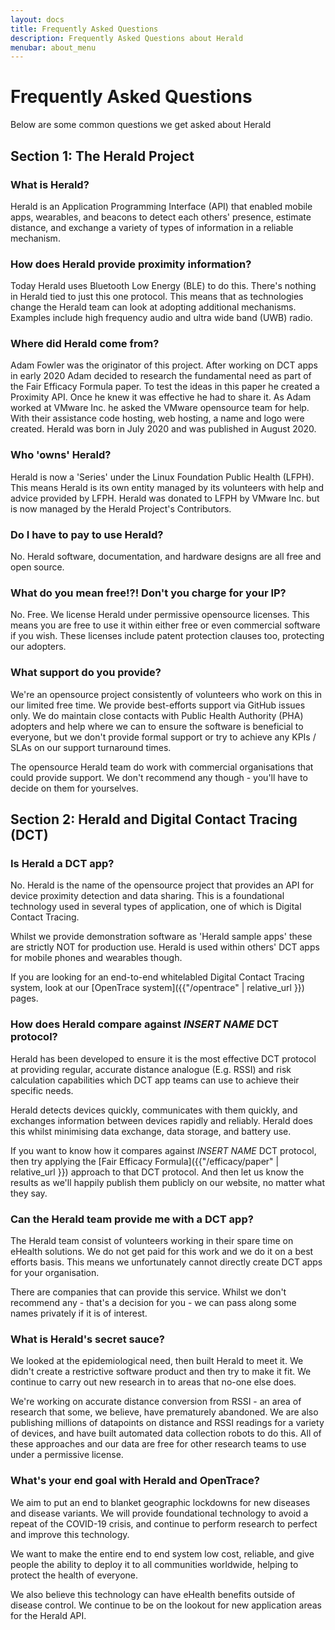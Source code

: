 ```yaml
---
layout: docs
title: Frequently Asked Questions
description: Frequently Asked Questions about Herald
menubar: about_menu
---
```


# Frequently Asked Questions

Below are some common questions we get asked about Herald

## Section 1: The Herald Project

### What is Herald?

Herald is an Application Programming Interface (API) that enabled mobile apps,
wearables, and beacons to detect each others' presence, estimate distance,
and exchange a variety of types of information in a reliable mechanism.

### How does Herald provide proximity information?

Today Herald uses Bluetooth Low Energy (BLE) to do this. There's nothing in Herald
tied to just this one protocol. This means that as technologies change the Herald team
can look at adopting additional mechanisms. Examples include high frequency audio and
ultra wide band (UWB) radio.

### Where did Herald come from?

Adam Fowler was the originator of this project. After working on DCT apps in early 2020
Adam decided to research the fundamental need as part of the Fair Efficacy Formula paper.
To test the ideas in this paper he created a Proximity API. Once he knew it was effective
he had to share it. As Adam worked at VMware Inc. he asked the VMware opensource team for help.
With their assistance code hosting, web hosting, a name and logo were created. Herald was born
in July 2020 and was published in August 2020.

### Who 'owns' Herald?

Herald is now a 'Series' under the Linux Foundation Public Health (LFPH). This means
Herald is its own entity managed by its volunteers with help and advice provided by LFPH.
Herald was donated to LFPH by VMware Inc. but is now managed by the Herald Project's
Contributors.

### Do I have to pay to use Herald?

No. Herald software, documentation, and hardware designs are all free and open source.

### What do you mean free!?! Don't you charge for your IP?

No. Free. We license Herald under permissive opensource licenses. This means you are
free to use it within either free or even commercial software if you wish.
These licenses include patent protection clauses too, protecting our adopters.

### What support do you provide?

We're an opensource project consistently of volunteers who work on this in our limited
free time. We provide best-efforts support via GitHub issues only. We do maintain close
contacts with Public Health Authority (PHA) adopters and help where we can to ensure
the software is beneficial to everyone, but we don't provide formal support or try
to achieve any KPIs / SLAs on our support turnaround times. 

The opensource Herald team do work with commercial organisations that could provide
support. We don't recommend any though - you'll have to decide on them for yourselves.

## Section 2: Herald and Digital Contact Tracing (DCT)

### Is Herald a DCT app?

No. Herald is the name of the opensource project that provides an API for device proximity
detection and data sharing. This is a foundational technology used in several types of
application, one of which is Digital Contact Tracing.

Whilst we provide demonstration software as 'Herald sample apps' these are strictly NOT
for production use. Herald is used within others' DCT apps for mobile phones and wearables
though.

If you are looking for an end-to-end whitelabled Digital Contact Tracing system, look
at our [OpenTrace system]({{"/opentrace" | relative_url }}) pages.

### How does Herald compare against *INSERT NAME* DCT protocol?

Herald has been developed to ensure it is the most effective DCT protocol at providing
regular, accurate distance analogue (E.g. RSSI) and risk calculation capabilities which
DCT app teams can use to achieve their specific needs.

Herald detects devices quickly, communicates with them quickly, and exchanges information
between devices rapidly and reliably. Herald does this whilst minimising data exchange,
 data storage, and battery use.

If you want to know how it compares against *INSERT NAME* DCT protocol, then try
applying the [Fair Efficacy Formula]({{"/efficacy/paper" | relative_url }}) 
approach to that DCT protocol. And then let us know
the results as we'll happily publish them publicly on our website, no matter what they say.

### Can the Herald team provide me with a DCT app?

The Herald team consist of volunteers working in their spare time on eHealth solutions.
We do not get paid for this work and we do it on a best efforts basis. This means we
unfortunately cannot directly create DCT apps for your organisation.

There are companies that can provide this service. Whilst we don't recommend any - 
that's a decision for you - we can pass along some names privately if it is of interest.

### What is Herald's secret sauce?

We looked at the epidemiological need, then built Herald to meet it. We didn't create
a restrictive software product and then try to make it fit. We continue to carry out
new research in to areas that no-one else does. 

We're working on accurate distance conversion from RSSI - an area of research that 
some, we believe, have prematurely abandoned. We are also publishing millions of datapoints
on distance and RSSI readings for a variety of devices, and have built automated data
collection robots to do this. All of these approaches and our data are free for other
research teams to use under a permissive license.

### What's your end goal with Herald and OpenTrace?

We aim to put an end to blanket geographic lockdowns for new diseases and disease variants.
We will provide foundational technology to avoid a repeat of the COVID-19 crisis, and 
continue to perform research to perfect and improve this technology.

We want to make the entire end to end system low cost, reliable, and give people the ability
to deploy it to all communities worldwide, helping to protect the health of everyone.

We also believe this technology can have eHealth benefits outside of disease control.
We continue to be on the lookout for new application areas for the Herald API.